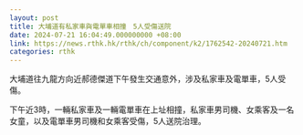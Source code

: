 ```yaml
---
layout: post
title: 大埔道有私家車與電單車相撞　5人受傷送院
date: 2024-07-21 16:04:49.000000000 +08:00
link: https://news.rthk.hk/rthk/ch/component/k2/1762542-20240721.htm
categories: rthk
---
```


大埔道往九龍方向近郝德傑道下午發生交通意外，涉及私家車及電單車，5人受傷。

下午近3時，一輛私家車及一輛電單車在上址相撞，私家車男司機、女乘客及一名女童，以及電單車男司機和女乘客受傷，5人送院治理。
